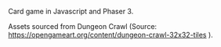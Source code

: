 Card game in Javascript and Phaser 3. 

Assets sourced from Dungeon Crawl (Source: https://opengameart.org/content/dungeon-crawl-32x32-tiles ).
